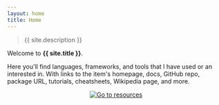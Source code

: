 ```yaml
---
layout: home
title: Home
---
```


> {{ site.description }}

Welcome to **{{ site.title }}**.

Here you'll find languages, frameworks, and tools that I have used or an interested in. With links to the item's homepage, docs, GitHub repo, package URL, tutorials, cheatsheets, Wikipedia page, and more.

<div align="center" style="padding-bottom: 1em;">
    <a href="{{ site.baseurl }}{% link resources/index.md %}">
        <img src="https://img.shields.io/badge/All_resource_topics-blue?style=for-the-badge"
            alt="Go to resources"/>
    </a>
</div>

<!-- TODO add feature topics and use an includes file to flexbox -->
